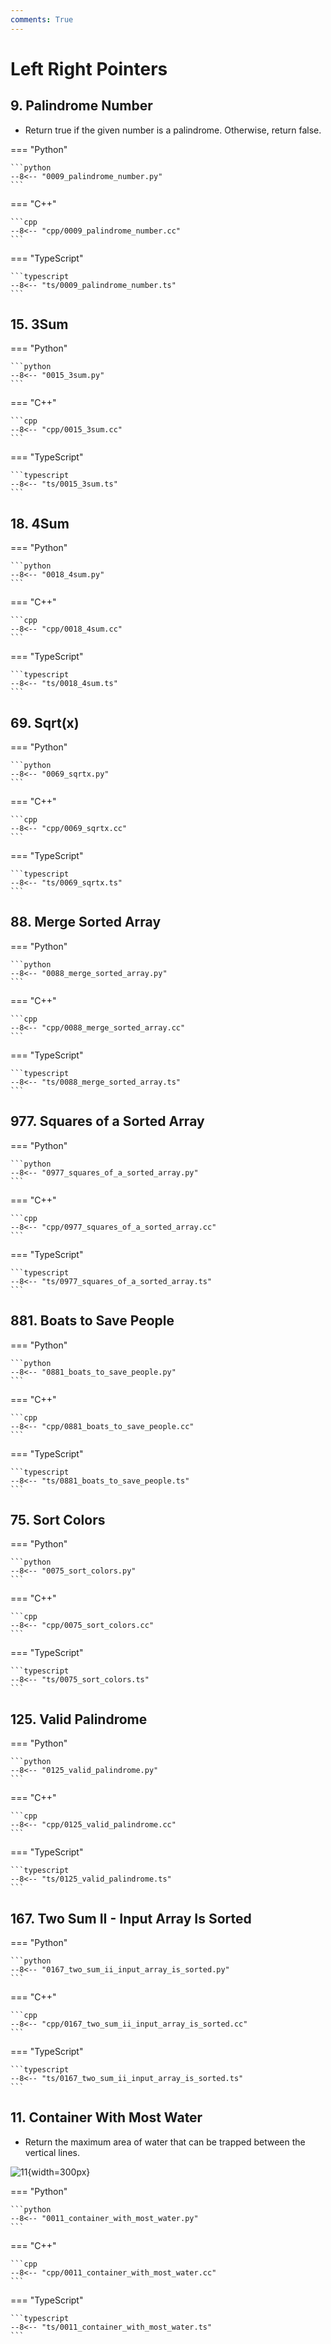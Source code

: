 ```yaml
---
comments: True
---
```


# Left Right Pointers

## 9. Palindrome Number

-   Return true if the given number is a palindrome. Otherwise, return false.

=== "Python"

    ```python
    --8<-- "0009_palindrome_number.py"
    ```

=== "C++"

    ```cpp
    --8<-- "cpp/0009_palindrome_number.cc"
    ```

=== "TypeScript"

    ```typescript
    --8<-- "ts/0009_palindrome_number.ts"
    ```

## 15. 3Sum

=== "Python"

    ```python
    --8<-- "0015_3sum.py"
    ```

=== "C++"

    ```cpp
    --8<-- "cpp/0015_3sum.cc"
    ```

=== "TypeScript"

    ```typescript
    --8<-- "ts/0015_3sum.ts"
    ```

## 18. 4Sum

=== "Python"

    ```python
    --8<-- "0018_4sum.py"
    ```

=== "C++"

    ```cpp
    --8<-- "cpp/0018_4sum.cc"
    ```

=== "TypeScript"

    ```typescript
    --8<-- "ts/0018_4sum.ts"
    ```

## 69. Sqrt(x)

=== "Python"

    ```python
    --8<-- "0069_sqrtx.py"
    ```

=== "C++"

    ```cpp
    --8<-- "cpp/0069_sqrtx.cc"
    ```

=== "TypeScript"

    ```typescript
    --8<-- "ts/0069_sqrtx.ts"
    ```

## 88. Merge Sorted Array

=== "Python"

    ```python
    --8<-- "0088_merge_sorted_array.py"
    ```

=== "C++"

    ```cpp
    --8<-- "cpp/0088_merge_sorted_array.cc"
    ```

=== "TypeScript"

    ```typescript
    --8<-- "ts/0088_merge_sorted_array.ts"
    ```

## 977. Squares of a Sorted Array

=== "Python"

    ```python
    --8<-- "0977_squares_of_a_sorted_array.py"
    ```

=== "C++"

    ```cpp
    --8<-- "cpp/0977_squares_of_a_sorted_array.cc"
    ```

=== "TypeScript"

    ```typescript
    --8<-- "ts/0977_squares_of_a_sorted_array.ts"
    ```

## 881. Boats to Save People

=== "Python"

    ```python
    --8<-- "0881_boats_to_save_people.py"
    ```

=== "C++"

    ```cpp
    --8<-- "cpp/0881_boats_to_save_people.cc"
    ```

=== "TypeScript"

    ```typescript
    --8<-- "ts/0881_boats_to_save_people.ts"
    ```

## 75. Sort Colors

=== "Python"

    ```python
    --8<-- "0075_sort_colors.py"
    ```

=== "C++"

    ```cpp
    --8<-- "cpp/0075_sort_colors.cc"
    ```

=== "TypeScript"

    ```typescript
    --8<-- "ts/0075_sort_colors.ts"
    ```

## 125. Valid Palindrome

=== "Python"

    ```python
    --8<-- "0125_valid_palindrome.py"
    ```

=== "C++"

    ```cpp
    --8<-- "cpp/0125_valid_palindrome.cc"
    ```

=== "TypeScript"

    ```typescript
    --8<-- "ts/0125_valid_palindrome.ts"
    ```

## 167. Two Sum II - Input Array Is Sorted

=== "Python"

    ```python
    --8<-- "0167_two_sum_ii_input_array_is_sorted.py"
    ```

=== "C++"

    ```cpp
    --8<-- "cpp/0167_two_sum_ii_input_array_is_sorted.cc"
    ```

=== "TypeScript"

    ```typescript
    --8<-- "ts/0167_two_sum_ii_input_array_is_sorted.ts"
    ```

## 11. Container With Most Water
-   Return the maximum area of water that can be trapped between the vertical lines.

![11](https://s3-lc-upload.s3.amazonaws.com/uploads/2018/07/17/question_11.jpg){width=300px}

=== "Python"

    ```python
    --8<-- "0011_container_with_most_water.py"
    ```

=== "C++"

    ```cpp
    --8<-- "cpp/0011_container_with_most_water.cc"
    ```

=== "TypeScript"

    ```typescript
    --8<-- "ts/0011_container_with_most_water.ts"
    ```
